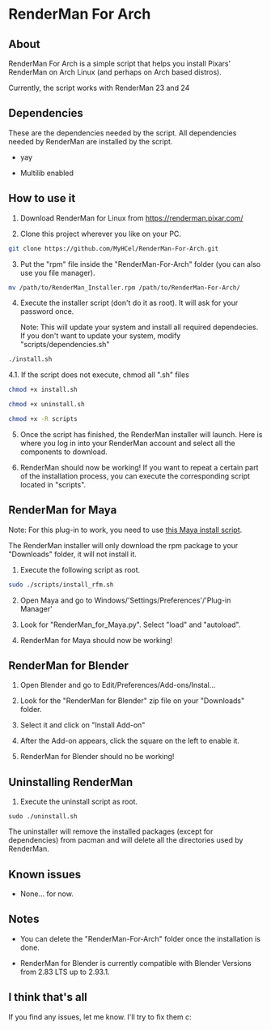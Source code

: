 # RenderMan For Arch

## About

RenderMan For Arch is a simple script that helps you install Pixars' RenderMan on Arch Linux (and perhaps on Arch based distros).

Currently, the script works with RenderMan 23 and 24

## Dependencies

These are the dependencies needed by the script. All dependencies needed by RenderMan are installed by the script.

* yay

* Multilib enabled

## How to use it

1. Download RenderMan for Linux from https://renderman.pixar.com/

2. Clone this project wherever you like on your PC.

```bash
git clone https://github.com/MyHCel/RenderMan-For-Arch.git
```

3. Put the "rpm" file inside the "RenderMan-For-Arch" folder (you can also use you file manager).

```bash
mv /path/to/RenderMan_Installer.rpm /path/to/RenderMan-For-Arch/
```

4. Execute the installer script (don't do it as root). It will ask for your password once.

   Note: This will update your system and install all required dependecies. If you don't want to
   update your system, modify "scripts/dependencies.sh"

```bash
./install.sh
```

4.1. If the script does not execute, chmod all ".sh" files

```bash
chmod +x install.sh
```
```bash
chmod +x uninstall.sh
```
```bash
chmod +x -R scripts
```

5. Once the script has finished, the RenderMan installer will launch. Here is where you log in into
   your RenderMan account and select all the components to download.

6. RenderMan should now be working! If you want to repeat a certain part of the installation
   process, you can execute the corresponding script located in "scripts".

## RenderMan for Maya

Note: For this plug-in to work, you need to use [this Maya install script](https://github.com/MyHCel/Maya-For-Arch).

The RenderMan installer will only download the rpm package to your "Downloads" folder, it will not
install it.

1. Execute the following script as root.

```bash
sudo ./scripts/install_rfm.sh
```

2. Open Maya and go to Windows/'Settings/Preferences'/'Plug-in Manager'

3. Look for "RenderMan_for_Maya.py". Select "load" and "autoload".

4. RenderMan for Maya should now be working!

## RenderMan for Blender

1. Open Blender and go to Edit/Preferences/Add-ons/Instal...

2. Look for the "RenderMan for Blender" zip
   file on your "Downloads" folder.

3. Select it and click on "Install Add-on"

4. After the Add-on appears, click the square on the left to enable it.

5. RenderMan for Blender should no be working!

## Uninstalling RenderMan

1. Execute the uninstall script as root.

```
sudo ./uninstall.sh
```

The uninstaller will remove the installed packages (except for dependencies) from pacman and will delete all the directories used by RenderMan.

## Known issues

* None... for now.

## Notes

* You can delete the "RenderMan-For-Arch" folder once the installation is done.

* RenderMan for Blender is currently compatible with Blender Versions
  from 2.83 LTS up to 2.93.1.

## I think that's all

If you find any issues, let me know. I'll try to fix them  c:

